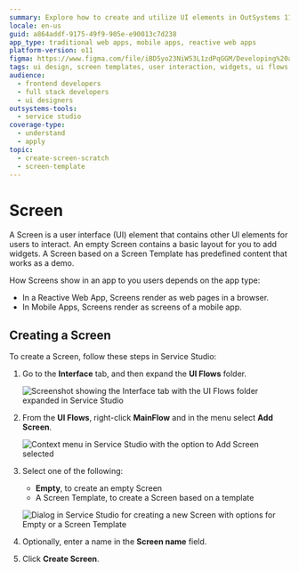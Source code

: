 ```yaml
---
summary: Explore how to create and utilize UI elements in OutSystems 11 (O11) for both web and mobile applications.
locale: en-us
guid: a864addf-9175-49f9-905e-e90013c7d238
app_type: traditional web apps, mobile apps, reactive web apps
platform-version: o11
figma: https://www.figma.com/file/iBD5yo23NiW53L1zdPqGGM/Developing%20an%20Application?node-id=184:0
tags: ui design, screen templates, user interaction, widgets, ui flows
audience:
  - frontend developers
  - full stack developers
  - ui designers
outsystems-tools:
  - service studio
coverage-type:
  - understand
  - apply
topic:
  - create-screen-scratch
  - screen-template
---
```


# Screen

A Screen is a user interface (UI) element that contains other UI elements for users to interact. An empty Screen contains a basic layout for you to add widgets. A Screen based on a Screen Template has predefined content that works as a demo.

How Screens show in an app to you users depends on the app type:

* In a Reactive Web App, Screens render as web pages in a browser.
* In Mobile Apps, Screens render as screens of a mobile app.

## Creating a Screen

To create a Screen, follow these steps in Service Studio:

1. Go to the **Interface** tab, and then expand the **UI Flows** folder.

    ![Screenshot showing the Interface tab with the UI Flows folder expanded in Service Studio](images/interface-tab-ui-flows-ss.png "Interface Tab and UI Flows in Service Studio")

1. From the **UI Flows**, right-click **MainFlow** and in the menu select **Add Screen**.

    ![Context menu in Service Studio with the option to Add Screen selected](images/add-screen-ss.png "Adding a New Screen")

1. Select one of the following:
    
    * **Empty**, to create an empty Screen
    * A Screen Template, to create a Screen based on a template

    ![Dialog in Service Studio for creating a new Screen with options for Empty or a Screen Template](images/create-blank-screen-ss.png "Creating a Blank Screen")

1. Optionally, enter a name in the **Screen name** field.

1. Click **Create Screen**.
